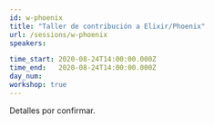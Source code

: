 ```yaml
---
id: w-phoenix
title: "Taller de contribución a Elixir/Phoenix"
url: /sessions/w-phoenix
speakers:

time_start: 2020-08-24T14:00:00.000Z
time_end:   2020-08-24T14:00:00.000Z
day_num: 
workshop: true
---
```


Detalles por confirmar.